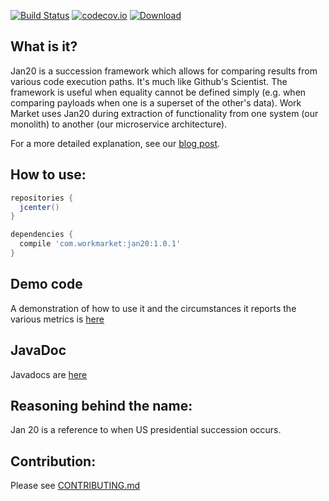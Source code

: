 [![Build Status](https://travis-ci.org/workmarket-oss/jan20.svg?branch=master)](https://travis-ci.org/workmarket-oss/jan20)
[![codecov.io](https://codecov.io/gh/workmarket-oss/jan20/branch/master/graph/badge.svg?branch=master)](https://codecov.io/gh/workmarket-oss/jan20?branch=master)
[![Download](https://api.bintray.com/packages/workmarketossdev/maven/jan20/images/download.svg) ](https://bintray.com/workmarketossdev/maven/jan20/_latestVersion)

## What is it?

Jan20 is a succession framework which allows for comparing results from various code execution paths. It's much like Github's Scientist. The framework is useful when equality cannot be defined simply (e.g. when comparing payloads when one is a superset of the other's data). Work Market uses Jan20 during extraction of functionality from one system (our monolith) to another (our microservice architecture).

For a more detailed explanation, see our [blog post](https://medium.com/@drewcsillag/a-succession-library-for-java-3beeab7acf9c#.c0a0eftpo). 

## How to use:

```groovy
repositories {
  jcenter()
}

dependencies {
  compile 'com.workmarket:jan20:1.0.1'
}
```

## Demo code
A demonstration of how to use it and the circumstances it reports the various metrics
is [here](https://github.com/workmarket-oss/jan20/blob/master/demo/src/main/java/com/workmarket/jan20/demo/Demo.java)

## JavaDoc
Javadocs are [here](https://workmarket-oss.github.io/jan20/javadoc/)

## Reasoning behind the name:

Jan 20 is a reference to when US presidential succession occurs.

## Contribution:

Please see [CONTRIBUTING.md](https://github.com/workmarket-oss/jan20/blob/master/CONTRIBUTING.md)

